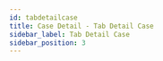 ```yaml
---
id: tabdetailcase
title: Case Detail - Tab Detail Case
sidebar_label: Tab Detail Case
sidebar_position: 3
---
```

